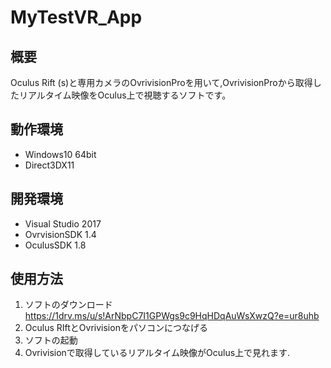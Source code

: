 # MyTestVR_App
## 概要
Oculus Rift (s)と専用カメラのOvrivisionProを用いて,OvrivisionProから取得したリアルタイム映像をOculus上で視聴するソフトです。
## 動作環境
- Windows10 64bit
- Direct3DX11
## 開発環境
- Visual Studio 2017
- OvrvisionSDK 1.4
- OculusSDK 1.8
## 使用方法
1. ソフトのダウンロード https://1drv.ms/u/s!ArNbpC7I1GPWgs9c9HqHDqAuWsXwzQ?e=ur8uhb
2. Oculus RIftとOvrivisionをパソコンにつなげる
3. ソフトの起動
4. Ovrivisionで取得しているリアルタイム映像がOculus上で見れます.

